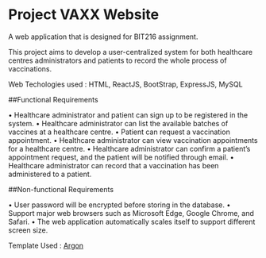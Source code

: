 # Project VAXX Website

A web application that is designed for BIT216 assignment.

This project aims to develop a user-centralized system for both healthcare centres administrators and patients to record the whole process of vaccinations.

Web Techologies used : HTML, ReactJS, BootStrap, ExpressJS, MySQL

##Functional Requirements

•	Healthcare administrator and patient can sign up to be registered in the system.
•	Healthcare administrator can list the available batches of vaccines at a healthcare centre.
•	Patient can request a vaccination appointment.
•	Healthcare administrator can view vaccination appointments for a healthcare centre.
•	Healthcare administrator can confirm a patient’s appointment request, and the patient will be notified through email. 
•	Healthcare administrator can record that a vaccination has been administered to a patient.

##Non-functional Requirements

•	User password will be encrypted before storing in the database.
•	Support major web browsers such as Microsoft Edge, Google Chrome, and Safari.
•	The web application automatically scales itself to support different screen size.

Template Used : [Argon](https://demos.creative-tim.com/argon-dashboard-react/#/documentation/overview)
